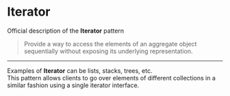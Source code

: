 # Iterator

Official description of the **Iterator** pattern
> Provide a way to access the elements of an aggregate object sequentially without exposing its underlying representation.

---

Examples of **Iterator** can be lists, stacks, trees, etc.\
This pattern allows clients to go over elements of different collections in a similar fashion using a single iterator interface.
